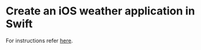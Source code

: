 # Create an iOS weather application in Swift

For instructions refer [here](https://github.com/ibm-bluemix-mobile-services/starter-weather/blob/master/ios_swift/README.md).
